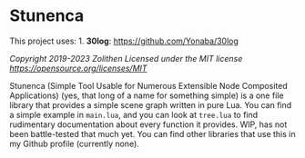 # Stunenca

This project uses:
	1. **30log**: https://github.com/Yonaba/30log 

_Copyright 2019-2023 Zolithen
Licensed under the MIT license https://opensource.org/licenses/MIT_

Stunenca (Simple Tool Usable for Numerous Extensible Node Composited Applications) (yes, that long of a name for something simple) is a one file library that provides a simple scene graph written in pure Lua. You can find a simple example in `main.lua`, and you can look at `tree.lua` to find rudimentary documentation about every function it provides. WIP, has not been battle-tested that much yet.
You can find other libraries that use this in my Github profile (currently none).
